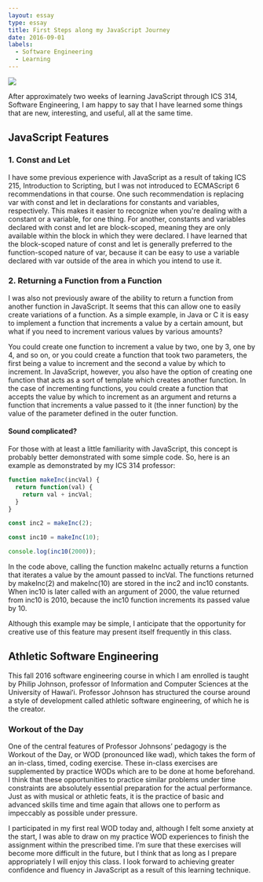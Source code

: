 ```yaml
---
layout: essay
type: essay
title: First Steps along my JavaScript Journey
date: 2016-09-01
labels:
  - Software Engineering
  - Learning
---
```


<img class="ui tiny left circular floated image" src="https://upload.wikimedia.org/wikipedia/commons/7/73/Javascript-736400_960_720.png">

After approximately two weeks of learning JavaScript through ICS 314, Software Engineering, I am happy to say that I have learned some things that are new, interesting, and useful, all at the same time.

## JavaScript Features

### 1. Const and Let

I have some previous experience with JavaScript as a result of taking ICS 215, Introduction to Scripting, but I was not introduced to ECMAScript 6 recommendations in that course. One such recommendation is replacing var with const and let in declarations for constants and variables, respectively. This makes it easier to recognize when you're dealing with a constant or a variable, for one thing. For another, constants and variables declared with const and let are block-scoped, meaning they are only available within the block in which they were declared. I have learned that the block-scoped nature of const and let is generally preferred to the function-scoped nature of var, because it can be easy to use a variable declared with var outside of the area in which you intend to use it.

### 2. Returning a Function from a Function

I was also not previously aware of the ability to return a function from another function in JavaScript. It seems that this can allow one to easily create variations of a function. As a simple example, in Java or C it is easy to implement a function that increments a value by a certain amount, but what if you need to increment various values by various amounts?

You could create one function to increment a value by two, one by 3, one by 4, and so on, or you could create a function that took two parameters, the first being a value to increment and the second a value by which to increment. In JavaScript, however, you also have the option of creating one function that acts as a sort of template which creates another function. In the case of incrementing functions, you could create a function that accepts the value by which to increment as an argument and returns a function that increments a value passed to it (the inner function) by the value of the parameter defined in the outer function.

#### Sound complicated?

For those with at least a little familiarity with JavaScript, this concept is probably better demonstrated with some simple code. So, here is an example as demonstrated by my ICS 314 professor:

```javascript
function makeInc(incVal) {
  return function(val) {
    return val + incVal;
  }
}

const inc2 = makeInc(2);

const inc10 = makeInc(10);

console.log(inc10(2000));
```

In the code above, calling the function makeInc actually returns a function that iterates a value by the amount passed to incVal. The functions returned by makeInc(2) and makeInc(10) are stored in the inc2 and inc10 constants. When inc10 is later called with an argument of 2000, the value returned from inc10 is 2010, because the inc10 function increments its passed value by 10.

Although this example may be simple, I anticipate that the opportunity for creative use of this feature may present itself frequently in this class.

## Athletic Software Engineering

This fall 2016 software engineering course in which I am enrolled is taught by Philip Johnson, professor of Information and Computer Sciences at the University of Hawaiʻi. Professor Johnson has structured the course around a style of development called athletic software engineering, of which he is the creator.

### Workout of the Day

One of the central features of Professor Johnsons’ pedagogy is the Workout of the Day, or WOD (pronounced like wad), which takes the form of an in-class, timed, coding exercise. These in-class exercises are supplemented by practice WODs which are to be done at home beforehand. I think that these opportunities to practice similar problems under time constraints are absolutely essential preparation for the actual performance. Just as with musical or athletic feats, it is the practice of basic and advanced skills time and time again that allows one to perform as impeccably as possible under pressure.

I participated in my first real WOD today and, although I felt some anxiety at the start, I was able to draw on my practice WOD experiences to finish the assignment within the prescribed time. I’m sure that these exercises will become more difficult in the future, but I think that as long as I prepare appropriately I will enjoy this class. I look forward to achieving greater confidence and fluency in JavaScript as a result of this learning technique.

